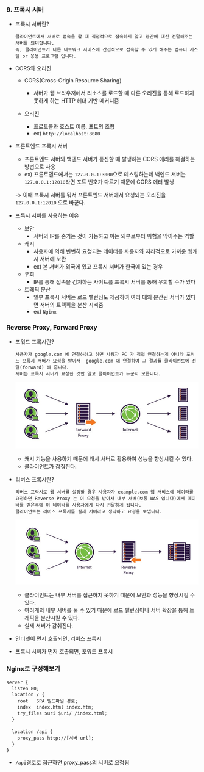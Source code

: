 ### 9. 프록시 서버

- 프록시 서버란?

  ```
  클라이언트에서 서버로 접속을 할 때 직접적으로 접속하지 않고 중간에 대신 전달해주는 서버를 의미합니다.
  즉, 클라이언트가 다른 네트워크 서비스에 간접적으로 접속할 수 있게 해주는 컴퓨터 시스템 or 응용 프로그램 입니다.
  ```



- CORS와 오리진

  - CORS(Cross-Origin Resource Sharing)
    - 서버가 웹 브라우저에서 리소스를 로드할 때 다른 오리진을 통해 로드하지 못하게 하는 HTTP 헤더 기반 메커니즘

  - 오리진
    - 프로토콜과 호스트 이름, 포트의 조합
    - ex) `http://localhost:8080`



- 프론트엔드 프록시 서버

  - 프론트엔드 서버와 백엔드 서버가 통신할 때 발생하는 CORS 에러를 해결하는 방법으로 사용
  - ex) 프론트엔드에서는 `127.0.0.1:3000`으로 테스팅하는데 백엔드 서버는 `127.0.0.1:12010`라면 포트 번호가 다르기 때문에 CORS 에러 발생

  -> 이때 프록시 서버를 둬서 프론트엔드 서버에서 요청되는 오리진을 `127.0.0.1:12010` 으로 바꾼다.



- 프록시 서버를 사용하는 이유
  - 보안
    - 서버의 IP를 숨기는 것이 가능하고 이는 외부로부터 위험을 막아주는 역할
  - 캐시
    - 사용자에 의해 빈번히 요청되는 데이터를 사용자와 지리적으로 가까운 웹캐시 서버에 보관
    - ex) 본 서버가 외국에 있고 프록시 서버가 한국에 있는 경우
  - 우회
    - IP를 통해 접속을 감지하는 사이트를 프록시 서버를 통해 우회할 수가 있다
  - 트래픽 분산
    - 일부 프록시 서버는 로드 밸런싱도 제공하여 여러 대의 분산된 서버가 있다면 서버의 트랙픽을 분산 시켜줌
    - ex) `Nginx`



### Reverse Proxy, Forward Proxy

- 포워드 프록시란?

  ```
  사용자가 google.com 에 연결하려고 하면 사용자 PC 가 직접 연결하는게 아니라 포워드 프록시 서버가 요청을 받아서  google.com 에 연결하여 그 결과를 클라이언트에 전달(forward) 해 줍니다.
  서버는 프록시 서버가 요청한 것만 알고 클아이언트가 누군지 모릅니다.
  ```

  ![img](프록시.assets/img.jpg)

  - 캐시 기능을 사용하기 때문에 캐시 서버로 활용하여 성능을 향상시킬 수 있다.
  - 클라이언트가 감춰진다.

- 리버스 프록시란?

  ```
  리버스 프락시로 웹 서버를 설정할 경우 사용자가 example.com 웹 서비스에 데이타를 요청하면 Reverse Proxy 는 이 요청을 받아서 내부 서버(보통 WAS 입니다)에서 데이타를 받은후에 이 데이타를 사용자에게 다시 전달하게 됩니다.
  클라이언트는 리버스 프록시를 실제 서버라고 생각하고 요청을 보냅니다.
  ```

  ![img](프록시.assets/img-16771590147556.jpg)

  - 클라이언트는 내부 서버를 접근하지 못하기 때문에 보안과 성능을 향상시킬 수 있다.
  - 여러개의 내부 서버를 둘 수 있기 때문에 로드 밸런싱이나 서버 확장을 통해 트래픽을 분산시킬 수 있다.
  - 실제 서버가 감춰진다.

- 인터넷이 먼저 호출되면, 리버스 프록시

- 프록시 서버가 먼저 호출되면, 포워드 프록시



### Nginx로 구성해보기

```
server {
  listen 80;
  location / {
    root   SPA 빌드파일 경로;
    index  index.html index.htm;
    try_files $uri $uri/ /index.html;
  }
  
  location /api {
    proxy_pass http://[서버 url];
  }
}

```

- `/api`경로로 접근하면 proxy_pass의 서버로 요청됨